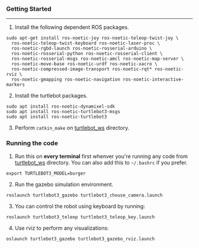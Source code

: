 ### Getting Started
---

1. Install the following dependent ROS packages.
```
sudo apt-get install ros-noetic-joy ros-noetic-teleop-twist-joy \
  ros-noetic-teleop-twist-keyboard ros-noetic-laser-proc \
  ros-noetic-rgbd-launch ros-noetic-rosserial-arduino \
  ros-noetic-rosserial-python ros-noetic-rosserial-client \
  ros-noetic-rosserial-msgs ros-noetic-amcl ros-noetic-map-server \
  ros-noetic-move-base ros-noetic-urdf ros-noetic-xacro \
  ros-noetic-compressed-image-transport ros-noetic-rqt* ros-noetic-rviz \
  ros-noetic-gmapping ros-noetic-navigation ros-noetic-interactive-markers
```

2. Install the turtlebot packages.
```
sudo apt install ros-noetic-dynamixel-sdk
sudo apt install ros-noetic-turtlebot3-msgs
sudo apt install ros-noetic-turtlebot3
```

3. Perform `catkin_make` on [turtlebot_ws](./) directory.


### Running the code

1. Run this on **every terminal** first whenver you're running any code from [turtlebot_ws](./) directory. You can also add this to `~/.bashrc` if you prefer.

```
export TURTLEBOT3_MODEL=burger
```

2. Run the gazebo simulation environment.
```
roslaunch turtlebot3_gazebo turtlebot3_chouse_camera.launch
```

3. You can control the robot using keyboard by running:
```
roslaunch turtlebot3_teleop turtlebot3_teleop_key.launch
```

4. Use rviz to perform any visualizations:
```
oslaunch turtlebot3_gazebo turtlebot3_gazebo_rviz.launch
```



